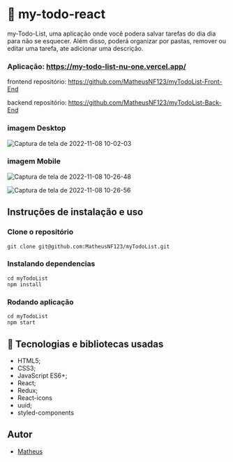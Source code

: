  # 📝 my-todo-react

my-Todo-List, uma aplicação onde você podera salvar tarefas do dia dia para não se esquecer. Além disso, poderá organizar por pastas, remover ou editar uma tarefa, ate adicionar uma descrição.

### Aplicação: https://my-todo-list-nu-one.vercel.app/



frontend repositório: https://github.com/MatheusNF123/myTodoList-Front-End

backend repositório: https://github.com/MatheusNF123/myTodoList-Back-End

### imagem Desktop
![Captura de tela de 2022-11-08 10-02-03](https://user-images.githubusercontent.com/99821267/200576210-ed70e425-dba2-4767-b3a9-028a038336d1.png)

### imagem Mobile


![Captura de tela de 2022-11-08 10-26-48](https://user-images.githubusercontent.com/99821267/200576906-9ba31334-40e7-4d8f-91db-94a01f83bb35.png)

![Captura de tela de 2022-11-08 10-26-56](https://user-images.githubusercontent.com/99821267/200576911-2b752367-64e9-4b32-9470-47d8675936e8.png)


## Instruções de instalação e uso

### Clone o repositório
```
git clone git@github.com:MatheusNF123/myTodoList.git
```

### Instalando dependencias
```
cd myTodoList
npm install
```

### Rodando aplicação
```
cd myTodoList
npm start
```

## :wrench: Tecnologias e bibliotecas usadas

- HTML5;
- CSS3;
- JavaScript ES6+;
- React;
- Redux;
- React-icons
- uuid;
- styled-components


## Autor 
- [Matheus](https://github.com/MatheusNF123)

